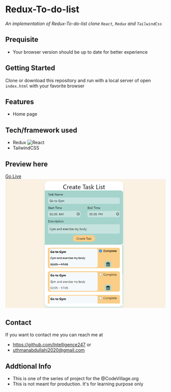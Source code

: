 # Redux-To-do-list
*An implementation of Redux-To-do-list clone `React`, `Redux` and `TailwindCss`*

## Prequisite
- Your browser version should be up to date for better experience
## Getting Started
Clone or download this repository and run with a local server of open `index.html` with your favorite browser
## Features
- Home page

## Tech/framework used
- Redux
![React](https://img.shields.io/badge/-React-black?style=flat-square&logo=react)
- TailwindCSS
## Preview here

[Go Live](https://creative-gelato-39395b.netlify.app)
![screenshot](/public/media/sketch2.png)

## Contact

If you want to contact me you can reach me at

- https://github.com/Intelligence247 or
- uthmanabdullahi2020@gmail.com

## Addtional Info

- This is one of the series of project for the @CodeVillage.org
- This is not meant for production. It's for learning purpose only


